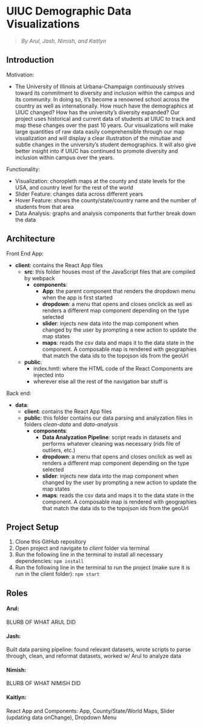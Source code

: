 # UIUC Demographic Data Visualizations
> *By Arul, Jash, Nimish, and Kaitlyn*

## Introduction 
Motivation: 
* The University of Illinois at Urbana-Champaign continuously strives toward its commitment to diversity and inclusion within the campus and its community. In doing so, it’s become a renowned school across the country as well as internationally. How much have the demographics at UIUC changed? How has the university’s diversity expanded? Our project uses historical and current data of students at UIUC to track and map these changes over the past 10 years. Our visualizations will make large quantities of raw data easily comprehensible through our map visualization and will display a clear illustration of the minutiae and subtle changes in the university’s student demographics. It will also give better insight into if UIUC has continued to promote diversity and inclusion within campus over the years.

Functionality:
* Visualization: choropleth maps at the county and state levels for the USA, and country level for the rest of the world
* Slider Feature: changes data across different years
* Hover Feature: shows the county/state/country name and the number of students from that area
* Data Analysis: graphs and analysis components that further break down the data

## Architecture
Front End App: 
* **client**: contains the React App files
  * **src**: this folder houses most of the JavaScript files that are compiled by webpack
    * **components**: 
      * **App**: the parent component that renders the dropdown menu when the app is first started
      * **dropdown**: a menu that opens and closes onclick as well as renders a different map component depending on the type selected
      * **slider**: injects new data into the map component when changed by the user by prompting a new action to update the map states
      * **maps**: reads the csv data and maps it to the data state in the component. A composable map is rendered with geographies that match the data ids to the topojson ids from the geoUrl
  * **public**: 
    * index.hmtl: where the HTML code of the React Components are injected into
    * wherever else all the rest of the navigation bar stuff is 


Back end: 
* **data**: 
  * **client**: contains the React App files
  * **public**: this folder contains our data parsing and analyzation files in folders *clean-data* and *data-analysis*
    * **components**: 
      * **Data Analyzation Pipeline**: script reads in datasets and performs whatever cleaning was necessary (rids file of outliers, etc.)
      * **dropdown**: a menu that opens and closes onclick as well as renders a different map component depending on the type selected
      * **slider**: injects new data into the map component when changed by the user by prompting a new action to update the map states
      * **maps**: reads the csv data and maps it to the data state in the component. A composable map is rendered with geographies that match the data ids to the topojson ids from the geoUrl 

## Project Setup
1. Clone this GitHub repository
2. Open project and navigate to *client* folder via terminal
3. Run the following line in the terminal to install all necessary dependencies: 
```npm install```
4. Run the following line in the terminal to run the project (make sure it is run in the client folder): 
```npm start```

## Roles
#### Arul: 
BLURB OF WHAT ARUL DID
#### Jash: 
Built data parsing pipeline: found relevant datasets, wrote scripts to parse through, clean, and reformat datasets, worked w/ Arul to analyze data
#### Nimish: 
BLURB OF WHAT NIMISH DID
#### Kaitlyn: 
React App and Components: App, County/State/World Maps, Slider (updating data onChange), Dropdown Menu
